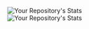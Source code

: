![Your Repository's Stats](https://github-readme-stats.vercel.app/api?username=lamerer&show_icons=true)
<br>
![Your Repository's Stats](https://github-readme-stats.vercel.app/api/top-langs/?username=lamerer&theme=blue-green)
<!---
lameRER/lameRER is a ✨ special ✨ repository because its `README.md` (this file) appears on your GitHub profile.
You can click the Preview link to take a look at your changes.
--->
